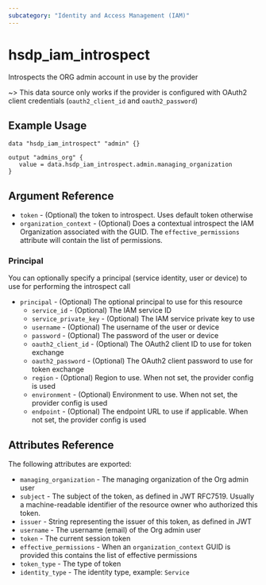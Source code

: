 ```yaml
---
subcategory: "Identity and Access Management (IAM)"
---
```


# hsdp_iam_introspect

Introspects the ORG admin account in use by the provider

~> This data source only works if the provider is configured with OAuth2 client credentials (`oauth2_client_id` and `oauth2_password`)

## Example Usage

```hcl
data "hsdp_iam_introspect" "admin" {}
```

```hcl
output "admins_org" {
   value = data.hsdp_iam_introspect.admin.managing_organization
}
```

## Argument Reference

* `token` - (Optional) the token to introspect. Uses default token otherwise
* `organization_context` - (Optional) Does a contextual introspect the IAM Organization associated
   with the GUID. The `effective_permissions` attribute will contain the list of permissions.

### Principal

You can optionally specify a principal (service identity, user or device) to use for performing the introspect call

* `principal` - (Optional) The optional principal to use for this resource
  * `service_id` - (Optional) The IAM service ID
  * `service_private_key` - (Optional) The IAM service private key to use
  * `username` - (Optional) The username of the user or device
  * `password` - (Optional) The password of the user or device
  * `oauth2_client_id` - (Optional) The OAuth2 client ID to use for token exchange
  * `oauth2_password` - (Optional) The OAuth2 client password to use for token exchange
  * `region` - (Optional) Region to use. When not set, the provider config is used
  * `environment` - (Optional) Environment to use. When not set, the provider config is used
  * `endpoint` - (Optional) The endpoint URL to use if applicable. When not set, the provider config is used

## Attributes Reference

The following attributes are exported:

* `managing_organization` - The managing organization of the Org admin user
* `subject` - The subject of the token, as defined in JWT RFC7519.
  Usually a machine-readable identifier of the resource owner who authorized this token.
* `issuer` - String representing the issuer of this token, as defined in JWT
* `username` - The username (email) of the Org admin user
* `token` - The current session token
* `effective_permissions` - When an `organization_context` GUID is provided this
  contains the list of effective permissions
* `token_type` - The type of token
* `identity_type` - The identity type, example: `Service`
